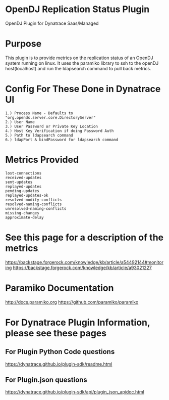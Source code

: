 # OpenDJ Replication Status Plugin
OpenDJ Plugin for Dynatrace Saas/Managed

# Purpose
This plugin is to provide metrics on the replication status of an OpenDJ system running on linux. 
It uses the paramiko library to ssh to the openDJ host(localhost) and run the ldapsearch command to pull back metrics.  
		  
# Config For These Done in Dynatrace UI
	1.) Process Name - Defaults to "org.opends.server.core.DirectoryServer"
	2.) User Name
	3.) User Password or Private Key Location 
	4.) Host Key Verification if doing Password Auth
	5.) Path to ldapsearch command  
	6.) ldapPort & bindPassword for ldapsearch command
	
# Metrics Provided 
	lost-connections 
	received-updates
	sent-updates
	replayed-updates
	pending-updates
	replayed-updates-ok
	resolved-modify-conflicts
	resolved-naming-conflicts
	unresolved-naming-conflicts
	missing-changes
	approximate-delay
	
# See this page for a description of the metrics
https://backstage.forgerock.com/knowledge/kb/article/a54492144#monitoring
https://backstage.forgerock.com/knowledge/kb/article/a93021227

# Paramiko Documentation
http://docs.paramiko.org
https://github.com/paramiko/paramiko

# For Dynatrace Plugin Information, please see these pages
## For Plugin Python Code questions
https://dynatrace.github.io/plugin-sdk/readme.html

## For Plugin.json questions
https://dynatrace.github.io/plugin-sdk/api/plugin_json_apidoc.html